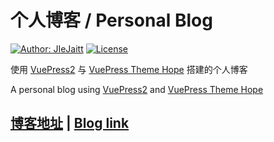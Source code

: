 # 个人博客 / Personal Blog

[![Author: JIeJaitt](https://img.shields.io/badge/Author-JIeJaitt-blue.svg?style=for-the-badge)](https://jiejaitt.tech)
[![License](https://img.shields.io/github/license/JIeJaitt/JIeJaitt.github.io?style=for-the-badge)](https://github.com/JIeJaitt/jiejaitt.github.io/LICENSE)

使用 [VuePress2](https://vuejs.press/zh/) 与 [VuePress Theme Hope](https://theme-hope.vuejs.press/zh/) 搭建的个人博客

A personal blog using [VuePress2](https://vuejs.press/) and [VuePress Theme Hope](https://theme-hope.vuejs.press/)

## [博客地址](https://jiejaitt.tech) | [Blog link](https://jiejaitt.tech)